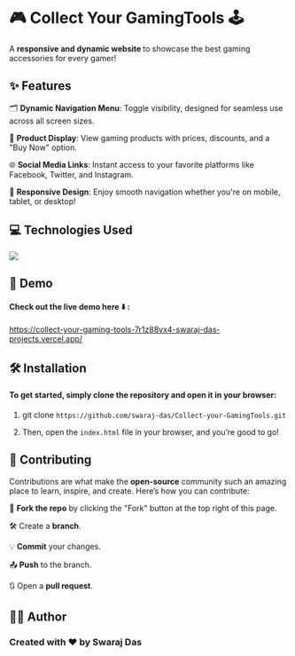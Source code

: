 # 🎮 Collect Your GamingTools 🕹️
A <b> responsive and dynamic website </b> to showcase the best gaming accessories for every gamer!


## ✨ Features
🗂️ <b>Dynamic Navigation Menu</b>: Toggle visibility, designed for seamless use across all screen sizes.  

🛒 <b>Product Display</b>: View gaming products with prices, discounts, and a "Buy Now" option.

🌐 <b>Social Media Links</b>: Instant access to your favorite platforms like Facebook, Twitter, and Instagram. 

📱 <b>Responsive Design</b>: Enjoy smooth navigation whether you're on mobile, tablet, or desktop! 



## 💻 Technologies Used
<p>
  <a href="https://skillicons.dev">
    <img margin="8px" src="https://skillicons.dev/icons?i=html,css,js" />
  </a>
</p>


## 🚀 Demo
#### Check out the live demo here ⬇️ : 
https://collect-your-gaming-tools-7r1z88vx4-swaraj-das-projects.vercel.app/


## 🛠️ Installation
#### To get started, simply clone the repository and open it in your browser:

1. git clone `https://github.com/swaraj-das/Collect-your-GamingTools.git`
   
2. Then, open the `index.html` file in your browser, and you’re good to go!


## 🤝 Contributing
Contributions are what make the **open-source** community such an amazing place to learn, inspire, and create. Here’s how you can contribute:

🍴 <b>Fork the repo</b> by clicking the "Fork" button at the top right of this page. 

🛠️ Create a <b>branch</b>.

💡 <b>Commit</b> your changes.

📤 <b>Push</b> to the branch.

🔃 Open a <b>pull request</b>.



## 👨‍💻 Author
### Created with ❤️ by Swaraj Das
